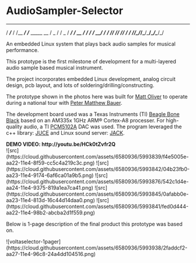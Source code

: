 # AudioSampler-Selector

   _____      __          __
  / ___/___  / /__  _____/ /_____  _____
  \__ \/ _ \/ / _ \/ ___/ __/ __ \/ ___/
 ___/ /  __/ /  __/ /__/ /_/ /_/ / /
/____/\___/_/\___/\___/\__/\____/_/


An embedded Linux system that plays back audio samples for musical performance. 

This prototype is the first milestone of development for a multi-layered audio sample based musical instrument. 

The project incorporates embedded Linux development, analog circuit design, pcb layout, and lots of soldering/drilling/constructing. 

The prototype shown in the photos here was built for <a href="http://theeMattoliver.com">Matt Oliver</a> to operate during a national tour with <a href="http://petermatthewbauer.com/" target="_blank">Peter Matthew Bauer</a>. 

<p>The development board used was a Texas Instruments (TI) <a href="http://beagleboard.org/BLACK" target="_blank">Beagle Bone Black</a> based on an AM335x 1GHz ARM® Cortex-A8 processer. For high-quality audio, a TI <a href="http://www.ti.com/product/pcm5102a/description" target="_blank">PCM5102A</a> DAC was used. The program leveraged the c++ library: <a href="http://www.juce.com/" target="_blank">JUCE</a> and Linux sound server: <a href="http://jackaudio.org/" target="_blank">JACK</a>.</p>
<b> DEMO VIDEO: http://youtu.be/HCk0tZvfr2Q</b><br>
![src](https://cloud.githubusercontent.com/assets/6580936/5993839/f4e5005e-aa22-11e4-8f59-cc5c4a219c3c.png)
![src](https://cloud.githubusercontent.com/assets/6580936/5993842/04b23fb0-aa23-11e4-9174-6af6ca01a9b5.png)
![src](https://cloud.githubusercontent.com/assets/6580936/5993876/542c1d4e-aa24-11e4-9375-819a1ea7ca41.png)
![src](https://cloud.githubusercontent.com/assets/6580936/5993845/0afabb0e-aa23-11e4-813d-16c44d14daa0.png)
![src](https://cloud.githubusercontent.com/assets/6580936/5993841/fed0d444-aa22-11e4-98b2-abcba2d1f559.png)
<p> Below is 1-page description of the final product this prototype was based on.</p>
![voltaselector-1pager](https://cloud.githubusercontent.com/assets/6580936/5993938/2faddcf2-aa27-11e4-96c8-24a4dd104516.png)

